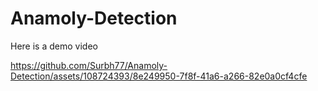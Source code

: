 # Anamoly-Detection

Here is a demo video



https://github.com/Surbh77/Anamoly-Detection/assets/108724393/8e249950-7f8f-41a6-a266-82e0a0cf4cfe

